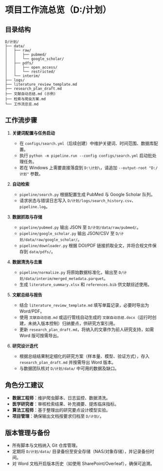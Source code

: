 # 项目工作流总览（D:/计划）

## 目录结构
```
D/计划/
├── data/
│   ├── raw/
│   │   ├── pubmed/
│   │   └── google_scholar/
│   ├── pdfs/
│   │   ├── open_access/
│   │   └── restricted/
│   └── interim/
├── logs/
├── literature_review_template.md
├── research_plan_draft.md
├── 文献自动总结.md (示例)
├── 检索与爬虫方案.md
└── 工作流总览.md
```

## 工作流步骤
1. **关键词配置与任务启动**
   - 在 `configs/search.yml`（后续创建）中维护关键词、时间范围、数据库配置。
   - 执行 `python -m pipeline.run --config configs/search.yml` 启动批处理任务。
   - 若在 Windows 上需要直接落盘到 `D:\计划\`，请追加 `--output-root "D:/计划"` 参数。

2. **自动检索**
   - `pipeline/search.py` 根据配置生成 PubMed 与 Google Scholar 队列。
   - 请求状态与错误日志写入 `D/计划/logs/search_history.csv`、`pipeline.log`。

3. **数据抓取与存储**
   - `pipeline/pubmed.py` 输出 JSON 至 `D/计划/data/raw/pubmed/`。
   - `pipeline/google_scholar.py` 输出 JSON/CSV 至 `D/计划/data/raw/google_scholar/`。
   - `pipeline/downloader.py` 根据 DOI/PDF 链接抓取全文，并将合规文件保存到 `data/pdfs/`。

4. **数据清洗与去重**
   - `pipeline/normalize.py` 将原始数据标准化，输出至 `D/计划/data/interim/merged_metadata.parquet`。
   - 生成 `literature_summary.xlsx` 和 `references.bib` 供文献综述使用。

5. **文献总结与报告**
   - 结合 `literature_review_template.md` 填写单篇记录，必要时导出为 Word/PDF。
   - 使用 `文献自动总结.md` 或运行管线自动生成的 `文献自动总结.docx`（运行时创建，未纳入版本控制）归纳要点，供研究方案引用。
   - 更新 `research_plan_draft.md`，将纳入的文章作为前人研究支持，如需 Word 版可按需导出。

6. **研究设计迭代**
   - 根据总结结果制定细化的研究方案（样本量、模型、验证方式），存入 `research_plan_draft.md` 并按需导出 Word 版本。
   - 与数据团队核对 `D/计划/data/` 中可用的数据及缺口。

## 角色分工建议
- **数据工程师**：维护爬虫脚本、日志监控、数据清洗。
- **医学研究者**：审核检索结果、补充摘要、提炼临床指标。
- **算法工程师**：基于整理出的研究要点设计模型实验。
- **项目管理**：确保输出文档按要求归档至 `D/计划/`。

## 版本管理与备份
- 所有脚本与文档纳入 Git 仓库管理。
- 定期将 `D/计划/data/` 目录备份至安全存储（NAS/对象存储），并记录备份时间。
- 对 Word 文档开启版本历史（如使用 SharePoint/Overleaf），确保可追溯。

